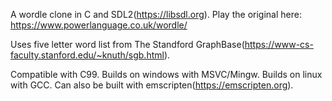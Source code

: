 A wordle clone in C and SDL2(https://libsdl.org). Play the original here: https://www.powerlanguage.co.uk/wordle/

Uses five letter word list from The Standford GraphBase(https://www-cs-faculty.stanford.edu/~knuth/sgb.html).

Compatible with C99. Builds on windows with MSVC/Mingw. Builds on linux with GCC. Can also be built with emscripten(https://emscripten.org).
